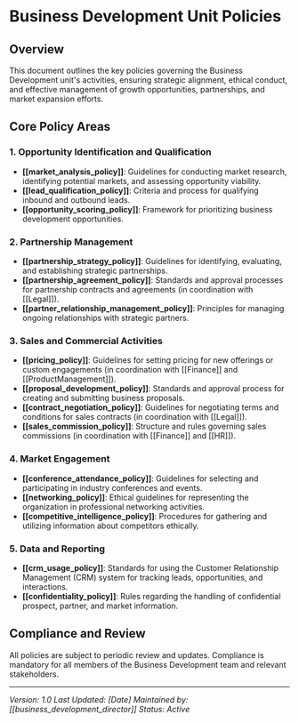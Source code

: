 # Business Development Unit Policies

## Overview
This document outlines the key policies governing the Business Development unit's activities, ensuring strategic alignment, ethical conduct, and effective management of growth opportunities, partnerships, and market expansion efforts.

## Core Policy Areas

### 1. Opportunity Identification and Qualification
- **[[market_analysis_policy]]**: Guidelines for conducting market research, identifying potential markets, and assessing opportunity viability.
- **[[lead_qualification_policy]]**: Criteria and process for qualifying inbound and outbound leads.
- **[[opportunity_scoring_policy]]**: Framework for prioritizing business development opportunities.

### 2. Partnership Management
- **[[partnership_strategy_policy]]**: Guidelines for identifying, evaluating, and establishing strategic partnerships.
- **[[partnership_agreement_policy]]**: Standards and approval processes for partnership contracts and agreements (in coordination with [[Legal]]).
- **[[partner_relationship_management_policy]]**: Principles for managing ongoing relationships with strategic partners.

### 3. Sales and Commercial Activities
- **[[pricing_policy]]**: Guidelines for setting pricing for new offerings or custom engagements (in coordination with [[Finance]] and [[ProductManagement]]).
- **[[proposal_development_policy]]**: Standards and approval process for creating and submitting business proposals.
- **[[contract_negotiation_policy]]**: Guidelines for negotiating terms and conditions for sales contracts (in coordination with [[Legal]]).
- **[[sales_commission_policy]]**: Structure and rules governing sales commissions (in coordination with [[Finance]] and [[HR]]).

### 4. Market Engagement
- **[[conference_attendance_policy]]**: Guidelines for selecting and participating in industry conferences and events.
- **[[networking_policy]]**: Ethical guidelines for representing the organization in professional networking activities.
- **[[competitive_intelligence_policy]]**: Procedures for gathering and utilizing information about competitors ethically.

### 5. Data and Reporting
- **[[crm_usage_policy]]**: Standards for using the Customer Relationship Management (CRM) system for tracking leads, opportunities, and interactions.
- **[[confidentiality_policy]]**: Rules regarding the handling of confidential prospect, partner, and market information.

## Compliance and Review
All policies are subject to periodic review and updates. Compliance is mandatory for all members of the Business Development team and relevant stakeholders.

---
*Version: 1.0*
*Last Updated: [Date]*
*Maintained by: [[business_development_director]]*
*Status: Active* 